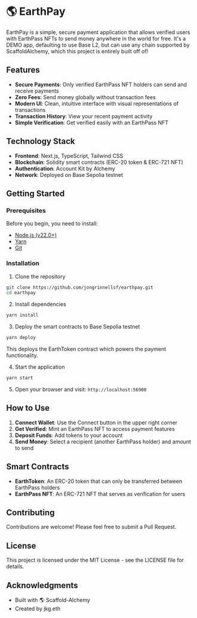 # 🌎 EarthPay

EarthPay is a simple, secure payment application that allows verified users with EarthPass NFTs to send money anywhere in the world for free. It's a DEMO app, defaulting to use Base L2, but can use any chain supported by ScaffoldAlchemy, which this project is entirely built off of!

## Features

- **Secure Payments**: Only verified EarthPass NFT holders can send and receive payments
- **Zero Fees**: Send money globally without transaction fees
- **Modern UI**: Clean, intuitive interface with visual representations of transactions
- **Transaction History**: View your recent payment activity
- **Simple Verification**: Get verified easily with an EarthPass NFT

## Technology Stack

- **Frontend**: Next.js, TypeScript, Tailwind CSS
- **Blockchain**: Solidity smart contracts (ERC-20 token & ERC-721 NFT)
- **Authentication**: Account Kit by Alchemy
- **Network**: Deployed on Base Sepolia testnet

## Getting Started

### Prerequisites

Before you begin, you need to install:

- [Node.js (v22.0+)](https://nodejs.org/en/download/)
- [Yarn](https://classic.yarnpkg.com/en/docs/install/)
- [Git](https://git-scm.com/downloads)

### Installation

1. Clone the repository

```bash
git clone https://github.com/jongrinnellsf/earthpay.git
cd earthpay
```

2. Install dependencies

```bash
yarn install
```

3. Deploy the smart contracts to Base Sepolia testnet

```bash
yarn deploy
```

This deploys the EarthToken contract which powers the payment functionality.

4. Start the application

```bash
yarn start
```

5. Open your browser and visit: `http://localhost:56900`

## How to Use

1. **Connect Wallet**: Use the Connect button in the upper right corner
2. **Get Verified**: Mint an EarthPass NFT to access payment features
3. **Deposit Funds**: Add tokens to your account
4. **Send Money**: Select a recipient (another EarthPass holder) and amount to send

## Smart Contracts

- **EarthToken**: An ERC-20 token that can only be transferred between EarthPass holders
- **EarthPass NFT**: An ERC-721 NFT that serves as verification for users

## Contributing

Contributions are welcome! Please feel free to submit a Pull Request.

## License

This project is licensed under the MIT License - see the LICENSE file for details.

## Acknowledgments

- Built with 🌎 Scaffold-Alchemy
- Created by jkg.eth
